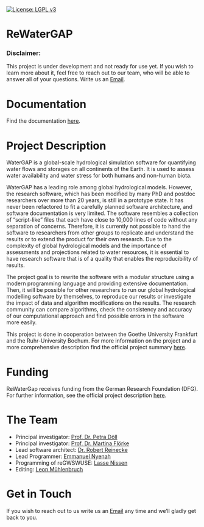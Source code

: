 [![License: LGPL v3](https://img.shields.io/badge/License-LGPL_v3-blue.svg)](https://www.gnu.org/licenses/lgpl-3.0)

# ReWaterGAP

### Disclaimer: 
This project is under development and not ready for use yet. If you wish to learn more about it, feel free to reach out to our team, who will be able to answer all of your questions. Write us an [Email](mailto:Nyenah@em.uni-frankfurt.de).

# Documentation
Find the documentation [here](https://hydrologyfrankfurt.github.io/ReWaterGAP/).

# Project Description
WaterGAP is a global-scale hydrological simulation software for quantifying water flows and storages on all continents of the Earth. It is used to assess water availability and water stress for both humans and non-human biota.

WaterGAP has a leading role among global hydrological models. However, the research software, which has been modified by many PhD and postdoc researchers over more than 20 years, is still in a prototype state. It has never been refactored to fit a carefully planned software architecture, and software documentation is very limited. The software resembles a collection of “script-like” files that each have close to 10,000 lines of code without any separation of concerns. Therefore, it is currently not possible to hand the software to researchers from other groups to replicate and understand the results or to extend the product for their own research. Due to the complexity of global hydrological models and the importance of assessments and projections related to water resources, it is essential to have research software that is of a quality that enables the reproducibility of results.

The project goal is to rewrite the software with a modular structure using a modern programming language and providing extensive documentation.
Then, it will be possible for other researchers to run our global hydrological modelling software by themselves, to reproduce our results or investigate the impact of data and algorithm modifications on the results. The research community can compare algorithms, check the consistency and accuracy of our computational approach and find possible errors in the software more easily.

This project is done in cooperation between the Goethe University Frankfurt and the Ruhr-University Bochum.
For more information on the project and a more comprehensive description find the official project summary [here](https://www.uni-frankfurt.de/109439580/Towards_a_sustainable_utilization_of_the_global_hydrological_modelling_software_WaterGAP).

# Funding
ReWaterGap receives funding from the German Research Foundation (DFG). For further information, see the official project description
[here](https://gepris.dfg.de/gepris/projekt/443183317?language=en).

# The Team
- Principal investigator: [Prof. Dr. Petra Döll](https://www.uni-frankfurt.de/45217719/Univ__Prof__Dr__rer__nat__habil__Petra_D%C3%B6ll)
- Principal investigator: [Prof. Dr. Martina Flörke](https://www.hydrology.ruhr-uni-bochum.de/hydro/lehrstuhl/mitarbeiter/floerke.html.de)
- Lead software architect: [Dr. Robert Reinecke](https://github.com/rreinecke)
- Lead Programmer: [Emmanuel Nyenah](https://github.com/nyenah)
- Programming of reGWSWUSE: [Lasse Nissen](https://github.com/ln13foqy)
- Editing: [Leon Mühlenbruch](https://github.com/Leon-Muehlenbruch)

# Get in Touch
If you wish to reach out to us write us an [Email](mailto:Nyenah@em.uni-frankfurt.de) any time and we’ll gladly get back to you.

